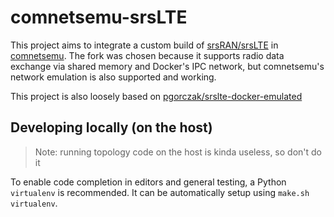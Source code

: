 # comnetsemu-srsLTE
This project aims to integrate a custom build of [srsRAN/srsLTE](https://github.com/srsran/srsRAN) in [comnetsemu](https://git.comnets.net/public-repo/comnetsemu/-/tree/master).
The fork was chosen because it supports radio data exchange via shared memory and Docker's IPC network, but comnetsemu's network emulation is also supported and working.

This project is also loosely based on [pgorczak/srslte-docker-emulated](https://github.com/pgorczak/srslte-docker-emulated)

## Developing locally (on the host)
> Note: running topology code on the host is kinda useless, so don't do it

To enable code completion in editors and general testing, a Python `virtualenv` is recommended. It can be automatically setup using `make.sh virtualenv`.